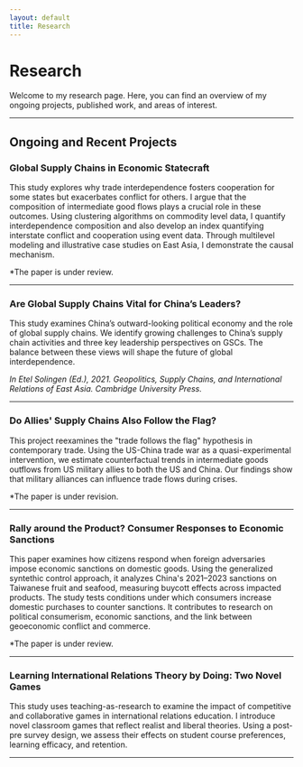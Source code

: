 ```yaml
---
layout: default
title: Research
---
```


# Research

Welcome to my research page. Here, you can find an overview of my ongoing projects, published work, and areas of interest.

---

## Ongoing and Recent Projects

### Global Supply Chains in Economic Statecraft

This study explores why trade interdependence fosters cooperation for some states but exacerbates conflict for others. I argue that the composition of intermediate good flows plays a crucial role in these outcomes. Using clustering algorithms on commodity level data, I quantify interdependence composition and also develop an index quantifying interstate conflict and cooperation using event data. Through multilevel modeling and illustrative case studies on East Asia, I demonstrate the causal mechanism.

*The paper is under review.

---

### Are Global Supply Chains Vital for China’s Leaders?

This study examines China’s outward-looking political economy and the role of global supply chains. We identify growing challenges to China’s supply chain activities and three key leadership perspectives on GSCs. The balance between these views will shape the future of global interdependence.

*In Etel Solingen (Ed.), 2021. Geopolitics, Supply Chains, and International Relations of East Asia. Cambridge University Press.*

---

### Do Allies' Supply Chains Also Follow the Flag?

This project reexamines the "trade follows the flag" hypothesis in contemporary trade. Using the US-China trade war as a quasi-experimental intervention, we estimate counterfactual trends in intermediate goods outflows from US military allies to both the US and China. Our findings show that military alliances can influence trade flows during crises. 

*The paper is under revision.

---

### Rally around the Product? Consumer Responses to Economic Sanctions

This paper examines how citizens respond when foreign adversaries impose economic sanctions on domestic goods. Using the generalized syntethic control approach, it analyzes China's 2021–2023 sanctions on Taiwanese fruit and seafood, measuring buycott effects across impacted products. The study tests conditions under which consumers increase domestic purchases to counter sanctions. It contributes to research on political consumerism, economic sanctions, and the link between geoeconomic conflict and commerce.

*The paper is under review.

---

### Learning International Relations Theory by Doing: Two Novel Games

This study uses teaching-as-research to examine the impact of competitive and collaborative games in international relations education. I introduce novel classroom games that reflect realist and liberal theories. Using a post-pre survey design, we assess their effects on student course preferences, learning efficacy, and retention.

---
